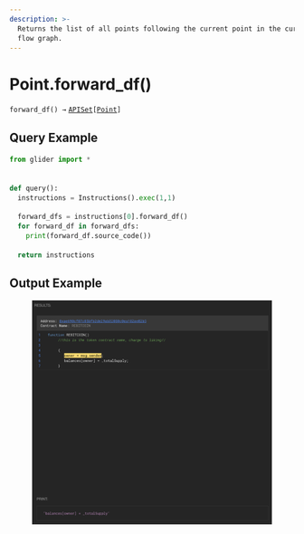 ```yaml
---
description: >-
  Returns the list of all points following the current point in the current data
  flow graph.
---
```


# Point.forward\_df()

`forward_df() →` [`APISet`](../../iterables/apiset.md)`[`[`Point`](./)`]`

## Query Example

```python
from glider import *


def query():
  instructions = Instructions().exec(1,1)

  forward_dfs = instructions[0].forward_df()
  for forward_df in forward_dfs:
    print(forward_df.source_code())

  return instructions
```

## Output Example

<figure><img src="../../../.gitbook/assets/image (22).png" alt=""><figcaption></figcaption></figure>
